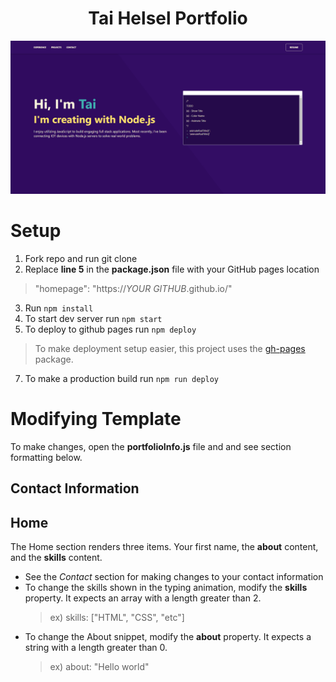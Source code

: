 <h1 align="center">
    Tai Helsel Portfolio
</h1>

![demo](https://raw.githubusercontent.com/taihelsel/portfolio2/main/portfolio-preview2.PNG)

# Setup

 1. Fork repo and run git clone
 2. Replace **line 5** in the **package.json** file with your GitHub pages location
  > "homepage":  "https://*YOUR GITHUB*.github.io/"
 3. Run `npm install`
 4. To start dev server run `npm start`
 5. To deploy to github pages run `npm deploy`
 > To make deployment setup easier, this project uses the [gh-pages](https://github.com/tschaub/gh-pages) package.
 7. To make a production build run  `npm run deploy`

# Modifying Template
To make changes, open the **portfolioInfo.js** file and and see section formatting below.

##  Contact Information

## Home
The Home section renders three items. Your first name, the **about** content, and the **skills** content. 

- See the *Contact* section for making changes to your contact information	
 - To change the skills shown in the typing animation, modify the **skills** property. It expects an array with a length greater than 2.
	> ex) skills: ["HTML",  "CSS", "etc"]
- To change the About snippet, modify the **about** property. It expects a string with a length greater than 0.
	> ex) about: "Hello world"